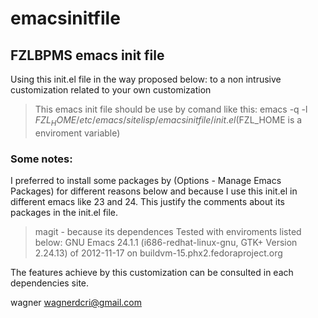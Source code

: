emacsinitfile
=============

FZLBPMS emacs init file 
-----------------------

Using this init.el file in the way proposed below:
to a non intrusive customization related to your own customization

>This emacs init file should be use by comand like this:
>emacs -q -l $FZL_HOME/etc/emacs/sitelisp/emacsinitfile/init.el
>($FZL_HOME is a enviroment variable)

### Some notes:
I preferred to install some packages by (Options - Manage Emacs
Packages) for different reasons below and because I use this init.el
in different emacs like 23 and 24. This justify the comments about its
packages in the init.el file.
> magit - because its dependences
>Tested with enviroments listed below:
>GNU Emacs 24.1.1 
>(i686-redhat-linux-gnu, GTK+ Version 2.24.13)  of 2012-11-17 on buildvm-15.phx2.fedoraproject.org




The features achieve by this customization can be consulted
in each dependencies site.


wagner
wagnerdcri@gmail.com
